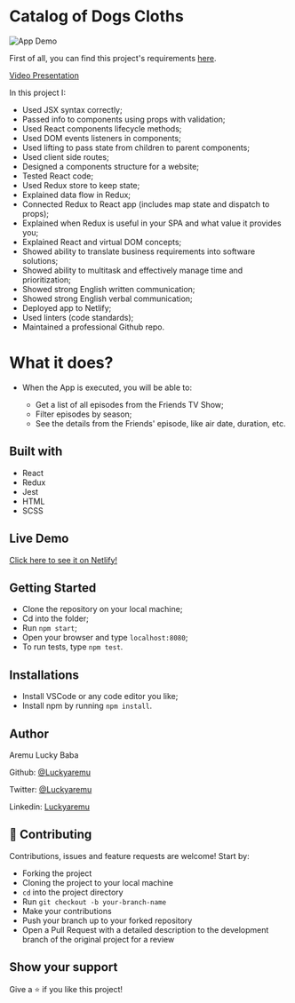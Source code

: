 # Catalog of Dogs Cloths

![App Demo]("/src/image/screenshot.gif")

First of all, you can find this project's requirements [here](https://www.notion.so/Catalogue-of-Dog-Clothes-8bf1512b8ab34fa28848beb8ab698a32).

[Video Presentation]()

In this project I:

- Used JSX syntax correctly;
- Passed info to components using props with validation;
- Used React components lifecycle methods;
- Used DOM events listeners in components;
- Used lifting to pass state from children to parent components;
- Used client side routes;
- Designed a components structure for a website;
- Tested React code;
- Used Redux store to keep state;
- Explained data flow in Redux;
- Connected Redux to React app (includes map state and dispatch to props);
- Explained when Redux is useful in your SPA and what value it provides you;
- Explained React and virtual DOM concepts;
- Showed ability to translate business requirements into software solutions;
- Showed ability to multitask and effectively manage time and prioritization;
- Showed strong English written communication;
- Showed strong English verbal communication;
- Deployed app to Netlify;
- Used linters (code standards);
- Maintained a professional Github repo.

# What it does?

- When the App is executed, you will be able to:

  - Get a list of all  episodes from the Friends TV Show;
  - Filter episodes by season;
  - See the details from the Friends' episode, like air date, duration, etc. 

## Built with

- React
- Redux
- Jest
- HTML
- SCSS

## Live Demo

[Click here to see it on Netlify!]()

## Getting Started

- Clone the repository on your local machine;
- Cd into the folder;
- Run `npm start`;
- Open your browser and type `localhost:8080`;
- To run tests, type `npm test`.

## Installations

- Install VSCode or any code editor you like;
- Install npm by running `npm install`.

## Author

Aremu Lucky Baba

Github: [@Luckyaremu](https://github.com/Luckyaremu)

Twitter: [@Luckyaremu](https://twitter.com/Luckyaremu)

Linkedin: [Luckyaremu]()

## 🤝 Contributing

Contributions, issues and feature requests are welcome! Start by:

- Forking the project
- Cloning the project to your local machine
- `cd` into the project directory
- Run `git checkout -b your-branch-name`
- Make your contributions
- Push your branch up to your forked repository
- Open a Pull Request with a detailed description to the development branch of the original project for a review

## Show your support

Give a ⭐️ if you like this project!
